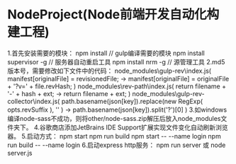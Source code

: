 # NodeProject(Node前端开发自动化构建工程)

1.首先安装需要的模块：
  npm install                   // gulp编译需要的模块
  npm install supervisor -g     // 服务器自动重启工具
  npm install nrm -g            // 源管理工具
2.md5版本号，需要修改如下文件中的代码：
  node_modules\gulp-rev\index.js( manifest[originalFile] = revisionedFile;  ->  manifest[originalFile] = originalFile + '?v=' + file.revHash; )
  node_modules\rev-path\index.js( return filename + '-' + hash + ext;  ->  return filename + ext; )
  node_modules\gulp-rev-collector\index.js( path.basename(json[key]).replace(new RegExp( opts.revSuffix ), '' )  ->  path.basename(json[key]).split('?')[0] )
3.如windows编译node-sass不成功，则将other/node-sass.zip解压后放入node_modules文件夹下。
4.谷歌商店添加JetBrains IDE Support扩展实现文件变化自动刷新浏览器。
5.启动方式：
  npm start
  npm run build
  npm start -- --name login
  npm run build -- --name login
6.启动express http服务：
  npm run server 或 node server.js
